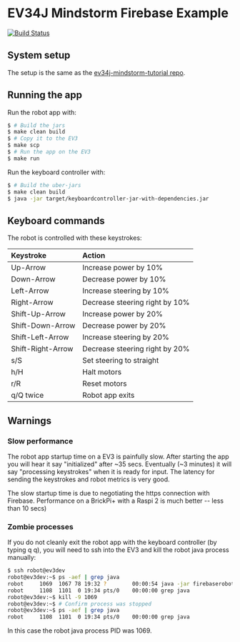 # EV34J Mindstorm Firebase Example

[![Build Status](https://travis-ci.org/ev34j/ev34j-mindstorm-firebase.svg?branch=master)](https://travis-ci.org/ev34j/ev34j-mindstorm-firebase)


## System setup

The setup is the same as the
[ev34j-mindstorm-tutorial repo](https://github.com/ev34j/ev34j-mindstorm-tutorial#system-setup).

## Running the app

Run the robot app with:

```bash
$ # Build the jars
$ make clean build
$ # Copy it to the EV3
$ make scp
$ # Run the app on the EV3
$ make run

```

Run the keyboard controller with:
```bash
$ # Build the uber-jars
$ make clean build
$ java -jar target/keyboardcontroller-jar-with-dependencies.jar
```

## Keyboard commands

The robot is controlled with these keystrokes:

| Keystroke            | Action                          |
|:---------------------|:--------------------------------|
| Up-Arrow             | Increase power by 10%           |
| Down-Arrow           | Decrease power by 10%           |
| Left-Arrow           | Increase steering by 10%        |
| Right-Arrow          | Decrease steering right by 10%  |
| Shift-Up-Arrow       | Increase power by 20%           |
| Shift-Down-Arrow     | Decrease power by 20%           |
| Shift-Left-Arrow     | Increase steering by 20%        |
| Shift-Right-Arrow    | Decrease steering right by 20%  |
| s/S                  | Set steering to straight        |
| h/H                  | Halt motors                     |
| r/R                  | Reset motors                    |
| q/Q twice            | Robot app exits                 |


## Warnings

### Slow performance

The robot app startup time on a EV3 is painfully slow.
After starting the app you will hear it say "initialized" after ~35 secs.
Eventually (~3 minutes) it will say "processing keystrokes" when it is ready for input.
The latency for sending the keystrokes and robot metrics is very good.

The slow startup time is due to negotiating the https connection with Firebase.
Performance on a BrickPi+ with a Raspi 2 is much better -- less than 10 secs)

### Zombie processes

If you do not cleanly exit the robot app with the keyboard controller (by typing q q),
you will need to ssh into the EV3 and kill the robot java process manually:

```bash
$ ssh robot@ev3dev
robot@ev3dev:~$ ps -aef | grep java
robot     1069  1067 78 19:32 ?        00:00:54 java -jar firebaserobot-jar-with-dependencies.jar
robot     1108  1101  0 19:34 pts/0    00:00:00 grep java
robot@ev3dev:~$ kill -9 1069
robot@ev3dev:~$ # Confirm process was stopped
robot@ev3dev:~$ ps -aef | grep java
robot     1108  1101  0 19:34 pts/0    00:00:00 grep java
```

In this case the robot java process PID was 1069.